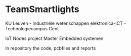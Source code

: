 # TeamSmartlights
KU Leuven - Industriële wetenschappen elektronica-ICT - Technologiecampus Gent

IoT Nodes project Master Embedded systemen

In repository the code, pcbfiles and reports
